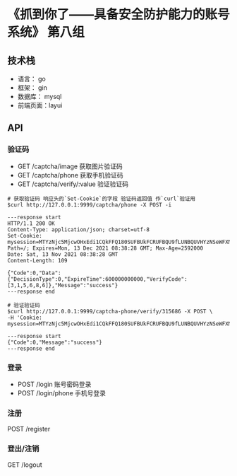 # 《抓到你了——具备安全防护能力的账号系统》 第八组

## 技术栈

- 语言： go
- 框架： gin
- 数据库： mysql
- 前端页面：layui

## API

### 验证码

- GET /captcha/image 获取图片验证码
- GET /captcha/phone 获取手机验证码
- GET /captcha/verify/:value 验证验证码

```shell
# 获取验证码 响应头的`Set-Cookie`的字段 验证码返回值 作`curl`验证用
$curl http://127.0.0.1:9999/captcha/phone -X POST -i

---response start
HTTP/1.1 200 OK
Content-Type: application/json; charset=utf-8
Set-Cookie: mysession=MTYzNjc5MjcwOHxEdi1CQkFFQ180SUFBUkFCRUFBQU9fLUNBQUVHYzNSeWFXNW5EQThBRFdOaGNIUmphR0V0Y0dodmJtVUdjM1J5YVc1bkRCWUFGRWh6WTI4MFIzTmxXVWMzYjIxdmNWVjNTR0ZVfLn2_Q85kbWOXj7qY4rN83sUP09ZOJWvVZJJYEE5ep4i; Path=/; Expires=Mon, 13 Dec 2021 08:38:28 GMT; Max-Age=2592000
Date: Sat, 13 Nov 2021 08:38:28 GMT
Content-Length: 109

{"Code":0,"Data":{"DecisionType":0,"ExpireTime":600000000000,"VerifyCode":[3,1,5,6,8,6]},"Message":"success"}
---response end
```

```shell
# 验证验证码
$curl http://127.0.0.1:9999/captcha-phone/verify/315686 -X POST \
-H 'Cookie: mysession=MTYzNjc5MjcwOHxEdi1CQkFFQ180SUFBUkFCRUFBQU9fLUNBQUVHYzNSeWFXNW5EQThBRFdOaGNIUmphR0V0Y0dodmJtVUdjM1J5YVc1bkRCWUFGRWh6WTI4MFIzTmxXVWMzYjIxdmNWVjNTR0ZVfLn2_Q85kbWOXj7qY4rN83sUP09ZOJWvVZJJYEE5ep4i;'

---response start
{"Code":0,"Message":"success"}
---response end
```

### 登录

- POST /login 账号密码登录
- POST /login/phone 手机号登录

### 注册

POST /register

### 登出/注销

GET /logout
